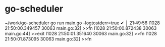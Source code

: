 # go-scheduler

 ~/work/go-scheduler  go run main.go -logtostderr=true                                                                                                                             ✔ │ 21:49:56 
I1028 21:50:00.349457   30063 main.go:32] >>fn
I1028 21:50:00.872438   30063 main.go:44] >>exit
I1028 21:50:01.351640   30063 main.go:32] >>fn
I1028 21:50:01.873095   30063 main.go:32] >>fn